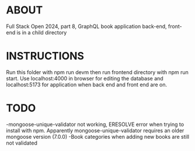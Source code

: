 # ABOUT
Full Stack Open 2024, part 8, GraphQL book application back-end, front-end is in a child directory
# INSTRUCTIONS
Run this folder with npm run devm then run frontend directory with npm run start. 
Use localhost:4000 in browser for editing the database and localhost:5173 for application when back end and front end are on.




# TODO

-mongoose-unique-validator not working, ERESOLVE error when trying to install with npm.
Apparently mongoose-unique-validator requires an older mongoose version (7.0.0)
-Book categories when adding new books are still not validated
